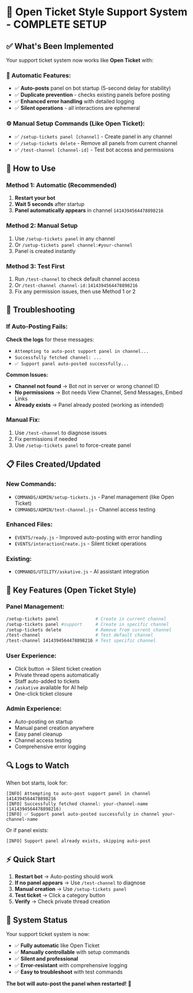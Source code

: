 # 🎫 **Open Ticket Style Support System - COMPLETE SETUP**

## ✅ **What's Been Implemented**

Your support ticket system now works like **Open Ticket** with:

### **🤖 Automatic Features:**
- ✅ **Auto-posts** panel on bot startup (5-second delay for stability)
- ✅ **Duplicate prevention** - checks existing panels before posting
- ✅ **Enhanced error handling** with detailed logging
- ✅ **Silent operations** - all interactions are ephemeral

### **⚙️ Manual Setup Commands (Like Open Ticket):**
- ✅ `/setup-tickets panel [channel]` - Create panel in any channel
- ✅ `/setup-tickets delete` - Remove all panels from current channel
- ✅ `/test-channel [channel-id]` - Test bot access and permissions

## 🚀 **How to Use**

### **Method 1: Automatic (Recommended)**
1. **Restart your bot**
2. **Wait 5 seconds** after startup
3. **Panel automatically appears** in channel `1414394564478898216`

### **Method 2: Manual Setup**
1. Use `/setup-tickets panel` in any channel
2. Or `/setup-tickets panel channel:#your-channel`
3. Panel is created instantly

### **Method 3: Test First**
1. Run `/test-channel` to check default channel access
2. Or `/test-channel channel-id:1414394564478898216`
3. Fix any permission issues, then use Method 1 or 2

## 🔧 **Troubleshooting**

### **If Auto-Posting Fails:**

**Check the logs** for these messages:
- `Attempting to auto-post support panel in channel...`
- `Successfully fetched channel: ...`
- `✅ Support panel auto-posted successfully...`

**Common Issues:**
- **Channel not found** → Bot not in server or wrong channel ID
- **No permissions** → Bot needs View Channel, Send Messages, Embed Links
- **Already exists** → Panel already posted (working as intended)

### **Manual Fix:**
1. Use `/test-channel` to diagnose issues
2. Fix permissions if needed
3. Use `/setup-tickets panel` to force-create panel

## 📋 **Files Created/Updated**

### **New Commands:**
- `COMMANDS/ADMIN/setup-tickets.js` - Panel management (like Open Ticket)
- `COMMANDS/ADMIN/test-channel.js` - Channel access testing

### **Enhanced Files:**
- `EVENTS/ready.js` - Improved auto-posting with error handling
- `EVENTS/interactionCreate.js` - Silent ticket operations

### **Existing:**
- `COMMANDS/UTILITY/askative.js` - AI assistant integration

## 🎯 **Key Features (Open Ticket Style)**

### **Panel Management:**
```bash
/setup-tickets panel              # Create in current channel
/setup-tickets panel #support     # Create in specific channel  
/setup-tickets delete             # Remove from current channel
/test-channel                     # Test default channel
/test-channel 1414394564478898216 # Test specific channel
```

### **User Experience:**
- Click button → Silent ticket creation
- Private thread opens automatically  
- Staff auto-added to tickets
- `/askative` available for AI help
- One-click ticket closure

### **Admin Experience:**
- Auto-posting on startup
- Manual panel creation anywhere
- Easy panel cleanup
- Channel access testing
- Comprehensive error logging

## 🔍 **Logs to Watch**

When bot starts, look for:
```
[INFO] Attempting to auto-post support panel in channel 1414394564478898216
[INFO] Successfully fetched channel: your-channel-name (1414394564478898216)
[INFO] ✅ Support panel auto-posted successfully in channel your-channel-name
```

Or if panel exists:
```
[INFO] Support panel already exists, skipping auto-post
```

## ⚡ **Quick Start**

1. **Restart bot** → Auto-posting should work
2. **If no panel appears** → Use `/test-channel` to diagnose
3. **Manual creation** → Use `/setup-tickets panel` 
4. **Test ticket** → Click a category button
5. **Verify** → Check private thread creation

## 🎉 **System Status**

Your support ticket system is now:
- ✅ **Fully automatic** like Open Ticket
- ✅ **Manually controllable** with setup commands
- ✅ **Silent and professional** 
- ✅ **Error-resistant** with comprehensive logging
- ✅ **Easy to troubleshoot** with test commands

**The bot will auto-post the panel when restarted!** 🚀
